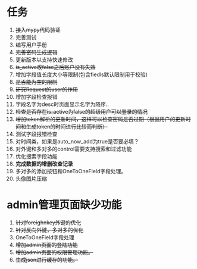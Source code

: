 # 任务

1. ~~接入mypy代码验证~~
2. 完善测试
3. 编写用户手册
4. ~~完善密码生成逻辑~~
5. 更新版本以支持快速修改
6. ~~is_active改false之后账户没有失效~~
7. 增加字段值长度大小等限制(包含fiedls默认限制用于校验)
8. ~~是否能为空的限制~~
9. ~~研究Request的user的作用~~
10. 增加字段检查报错
11. 字段名字为desc时页面显示名字为降序..
12. ~~检查是否存在is_active为false的超级用户可以登录的情况~~
13. ~~增加token解析的更新时间，这样可以检查密码是否过期（根据用户的更新时间和生成token的时间进行比较而判断）~~
14. 测试字段报错检查
15. 对时间类，如果是auto_now_add为true是否要必填？
16. 对外键和多对多的control需要支持搜索和过滤功能
17. 优化搜索字段功能
18. **完成数据的增删改查记录**
19. 多对多的添加按钮和OneToOneField字段处理。
20. 头像图片压缩

# admin管理页面缺少功能

1. ~~针对foreighnkey外键的优化~~
2. ~~针对反向外键，多对多的优化~~
3. OneToOneField字段处理
4. ~~增加admin页面的登陆功能~~
5. ~~增加admin页面的权限管理功能。~~
6. ~~生成json进行缓存的功能。~~